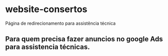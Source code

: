 # website-consertos
 Página de redirecionamento para assistência técnica

## Para quem precisa fazer anuncios no google Ads para assistencia técnicas.
